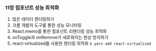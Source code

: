 ### 11장 컴포넌트 성능 최적화
1. 많은 데이터 렌더링하기
2. 크롬 개발자 도구를 통한 성능 모니터링
3. React.memo를 통한 컴포넌트 리렌더링 성능 최적화
4. onToggle과 onRemove가 새로워지는 현상 방지하기
5. react-virtualized를 사용한 렌더링 최적화
``` $ yarn add react-virtualized ```